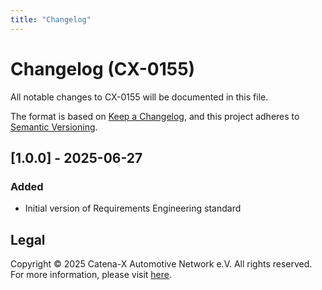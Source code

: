 ```yaml
---
title: "Changelog"
---
```


# Changelog (CX-0155)

All notable changes to CX-0155 will be documented in this file.

The format is based on [Keep a Changelog](https://keepachangelog.com/en/1.1.0/),
and this project adheres to [Semantic Versioning](https://semver.org/spec/v2.0.0.html).

## [1.0.0] - 2025-06-27

### Added

- Initial version of Requirements Engineering standard

## Legal

Copyright © 2025 Catena-X Automotive Network e.V. All rights reserved. For more information, please visit [here](/copyright).
